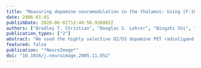 ```yaml
---
title: "Measuring dopamine neuromodulation in the thalamus: Using [F-18]fallypride PET to study dopamine release during a spatial attention task"
date: 2006-01-01
publishDate: 2020-06-01T12:40:56.926002Z
authors: ["Bradley T. Christian", "Douglas S. Lehrer", "Bingzhi Shi", "Tanjore K. Narayanan", "Pamela S. Strohmeyer", "Monte S. Buchsbaum", "Joseph C. Mantil"]
publication_types: ["2"]
abstract: "We used the highly selective D2/D3 dopamine PET radioligand [F-18]fallypride to demonstrate that cognitive task induced dopamine release can be measured in the extrastriatal region of the thalamus, a region containing 10-fold fewer D2 dopamine receptors than the striatum. Human studies were acquired on 8 healthy volunteers using a single [F-18]fallypride injection PET imaging session. A spatial attention task, previously demonstrated to increase FDG uptake in the thalamus, was initiated following a period of radioligand uptake. Thalamic dopamine release was statistically tested by measuring time-dependent alterations in the kinetics (focusing on specific binding) of the [F-18]fallypride using the linearized extension of the simplified reference region model. Voxel-based analysis of the dynamic PET data sets revealed a high correlation (r = 0.86, P = 0.0067) between spatial attention task performance and thalamic dopamine release. Various aspects of the kinetic model were analyzed to address concerns such as blood flow artifacts and model bias, as well as issues with task timing and regional variations in D2/D3 receptor density. In addition to the thalamus, measurement of dopamine neuromodulation using [F-18]fallypride and a single injection PET protocol can be extended to other extrastriatal regions of the brain, such as the amygdala, hippocampus, and regions of the temporal cortex. However, issues of task timing and detection sensitivity will vary depending on regional D2/D3 dopamine receptor density. Measurements of extrastriatal dopamine neuromodulation hold great promise to further our understanding of extrastriatal dopamine involvement in normal cognition and neuropsychiatric pathology. © 2005 Elsevier Inc. All rights reserved."
featured: false
publication: "*NeuroImage*"
doi: "10.1016/j.neuroimage.2005.11.052"
---
```


